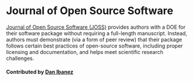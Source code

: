 # Journal of Open Source Software

[Journal of Open Source Software (JOSS)](http://joss.theoj.org) provides authors with a DOE for their software package without requiring a full-length manuscript. Instead, authors must demonstrate (via a form of peer review) that their package follows certain best practices of open-source software, including proper licensing and documentation, and helps meet scientific research challenges.

<!---
 - [Zenodo](https://zenodo.org)
   Like JOSS, Zenodo can provide a DOI for your software.
   Unlike JOSS, it does not require a review of the software,
   and can generate a DOI for each release of your package via GitHub
   integration.
   Zenodo also allows users to upload data, and obtain a DOI for their
   data, while also acting as a hosting/distribution platform for others
   to access that data.
--->

#### Contributed by [Dan Ibanez](https://github.com/ibaned)

<!---
Publish: no
Categories: Collaboration
Topics: software publishing and citation
Tags: journal
Level: 2
Prerequisites: defaults
Aggregate: none
--->
